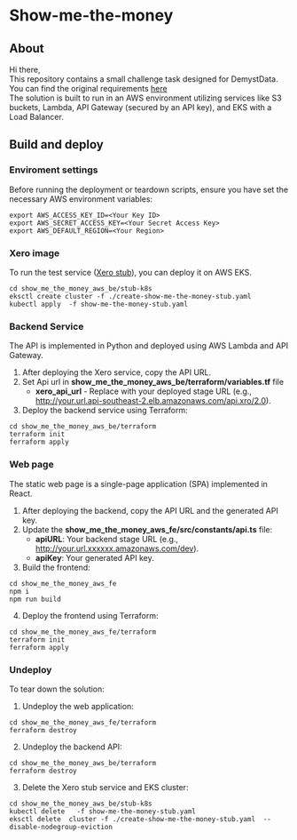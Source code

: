 # Show-me-the-money

## About

Hi there,<br>
This repository contains a small challenge task designed for DemystData. You can find the original requirements [here](https://github.com/DemystData/code-drills/tree/main/show-me-the-money)<br>
The solution is built to run in an AWS environment utilizing services like S3 buckets, Lambda, API Gateway (secured by an API key), and EKS with a Load Balancer.
## Build and deploy

### Enviroment settings

Before running the deployment or teardown scripts, ensure you have set the necessary AWS environment variables:

```
export AWS_ACCESS_KEY_ID=<Your Key ID>
export AWS_SECRET_ACCESS_KEY=<Your Secret Access Key>
export AWS_DEFAULT_REGION=<Your Region>
```

### Xero image

To run the test service ([Xero stub](https://github.com/DemystData/code-drills/tree/main/show-me-the-money)), you can deploy it on AWS EKS.<br>

```
cd show_me_the_money_aws_be/stub-k8s
eksctl create cluster -f ./create-show-me-the-money-stub.yaml
kubectl apply  -f show-me-the-money-stub.yaml
```

### Backend Service

The API is implemented in Python and deployed using AWS Lambda and API Gateway.<br>

1. After deploying the Xero service, copy the API URL.
2. Set Api url in <b>show_me_the_money_aws_be/terraform/variables.tf</b> file<br>
   - <b>xero_api_url</b> - Replace with your deployed stage URL (e.g., http://your.url.api-southeast-2.elb.amazonaws.com/api.xro/2.0).
3. Deploy the backend service using Terraform:

```
cd show_me_the_money_aws_be/terraform
terraform init
ferraform apply
```

### Web page

The static web page is a single-page application (SPA) implemented in React.<br>

1. After deploying the backend, copy the API URL and the generated API key.
2. Update the <b>show_me_the_money_aws_fe/src/constants/api.ts</b> file:
   - <b>apiURL</b>: Your backend stage URL (e.g., http://your.url.xxxxxx.amazonaws.com/dev).
   - <b>apiKey</b>: Your generated API key.
3. Build the frontend:

```
cd show_me_the_money_aws_fe
npm i
npm run build
```

4. Deploy the frontend using Terraform:

```
cd show_me_the_money_aws_fe/terraform
terraform init
ferraform apply
```

### Undeploy

To tear down the solution:

1. Undeploy the web application:
```
cd show_me_the_money_aws_fe/terraform
ferraform destroy
```

2. Undeploy the backend API:
```
cd show_me_the_money_aws_be/terraform
ferraform destroy
```

3. Delete the Xero stub service and EKS cluster:
```
cd show_me_the_money_aws_be/stub-k8s
kubectl delete   -f show-me-the-money-stub.yaml
eksctl delete  cluster -f ./create-show-me-the-money-stub.yaml  --disable-nodegroup-eviction
```
